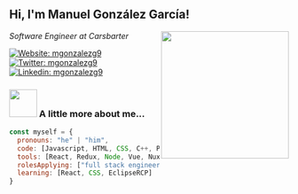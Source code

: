 <h2> Hi, I'm Manuel González García!</h2>
<img align='right' src="https://media.giphy.com/media/H83F4AfL798AmtKXIL/source.gif" width="230">
<p><em>Software Engineer at Carsbarter</em></p>

[![Website: mgonzalezg9](https://img.shields.io/website?url=https%3A%2F%2Fmgonzalezg9.com)](https://www.mgonzalezg9.com)
[![Twitter: mgonzalezg9](https://img.shields.io/twitter/follow/mgonzalezg9?style=social)](https://twitter.com/mgonzalezg9)
[![Linkedin: mgonzalezg9](https://img.shields.io/badge/-mgonzalezg9-blue?style=flat-square&logo=Linkedin&logoColor=white&link=https://www.linkedin.com/in/mgonzalezg9/)](https://www.linkedin.com/in/mgonzalezg9/)


### <img src="https://media.giphy.com/media/B2zSi59LPp7iMclz7Q/source.gif" width="50"> A little more about me...  

```javascript
const myself = {
  pronouns: "he" | "him",
  code: [Javascript, HTML, CSS, C++, Python, Java],
  tools: [React, Redux, Node, Vue, Nuxt, Qt, MySQL, MongoDB],
  rolesApplying: ["full stack engineer", "web development", "mobile web"],
  learning: [React, CSS, EclipseRCP]
}
```
